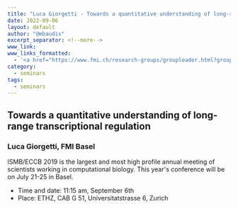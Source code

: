 ```yaml
---
title: "Luca Giorgetti - Towards a quantitative understanding of long-range transcriptional regulation"
date: 2022-09-06
layout: default
author: "@mbaudis"
excerpt_separator: <!--more-->
www_link:
www_links_formatted:
  - '<a href="https://www.fmi.ch/research-groups/groupleader.html?group=134">[Luca Giorgetti group webpage]</a>'
category:
  - seminars
tags:
  - seminars
---
```


## Towards a quantitative understanding of long-range transcriptional regulation
### Luca Giorgetti, FMI Basel

ISMB/ECCB 2019 is the largest and most high profile annual meeting of scientists working in computational biology. This year's conference will be on July 21-25 in Basel.

<!--more-->

* Time and date: 11:15 am, September 6th
* Place: ETHZ, CAB G 51, Universitatstrasse 6, Zurich

